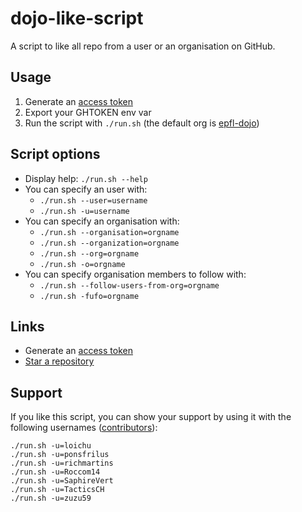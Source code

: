 # dojo-like-script

A script to like all repo from a user or an organisation on GitHub.


## Usage

  1. Generate an [access token](https://github.com/settings/tokens)
  1. Export your GHTOKEN env var
  1. Run the script with `./run.sh` (the default org is [epfl-dojo](https://github.com/epfl-dojo))


## Script options
  - Display help: `./run.sh --help`
  - You can specify an user with:
     - `./run.sh --user=username`
     - `./run.sh -u=username`
  - You can specify an organisation with:
     - `./run.sh --organisation=orgname`
     - `./run.sh --organization=orgname`
     - `./run.sh --org=orgname`
     - `./run.sh -o=orgname`
  - You can specify organisation members to follow with:
     - `./run.sh --follow-users-from-org=orgname`
     - `./run.sh -fufo=orgname`



## Links
  * Generate an [access token](https://github.com/settings/tokens)
  * [Star a repository](https://developer.github.com/v3/activity/starring/#star-a-repository-for-the-authenticated-user)


## Support

If you like this script, you can show your support by using it with the
following usernames ([contributors](https://github.com/epfl-dojo/dojo-like-script/graphs/contributors)):

```
./run.sh -u=loichu
./run.sh -u=ponsfrilus
./run.sh -u=richmartins
./run.sh -u=Roccom14
./run.sh -u=SaphireVert
./run.sh -u=TacticsCH
./run.sh -u=zuzu59
```
